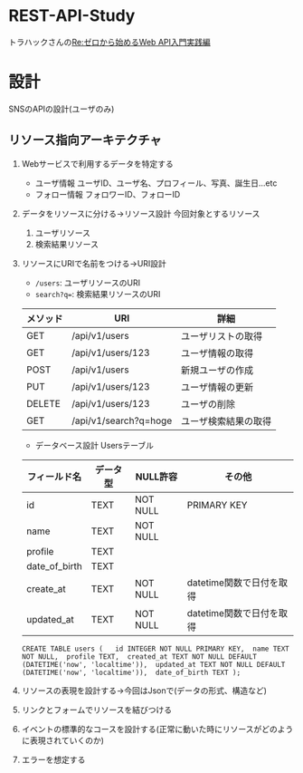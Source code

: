 # REST-API-Study
トラハックさんの[Re:ゼロから始めるWeb API入門実践編](https://www.youtube.com/playlist?list=PLX8Rsrpnn3IVW5P1H1s_AOP0EEyMyiRDA)

# 設計
SNSのAPIの設計(ユーザのみ)

## リソース指向アーキテクチャ
1. Webサービスで利用するデータを特定する
    - ユーザ情報
    ユーザID、ユーザ名、プロフィール、写真、誕生日…etc
    - フォロー情報
    フォロワーID、フォローID

2. データをリソースに分ける→リソース設計
    今回対象とするリソース
    1. ユーザリソース
    2. 検索結果リソース
3. リソースにURIで名前をつける→URI設計
    - `/users`: ユーザリソースのURI
    - `search?q=`: 検索結果リソースのURI

    |メソッド|URI|詳細|
    |----|----|----|
    |GET|/api/v1/users|ユーザリストの取得|
    |GET|/api/v1/users/123|ユーザ情報の取得|
    |POST|/api/v1/users|新規ユーザの作成|
    |PUT|/api/v1/users/123|ユーザ情報の更新|
    |DELETE|/api/v1/users/123|ユーザの削除|
    |GET|/api/v1/search?q=hoge|ユーザ検索結果の取得|

    - データベース設計
    Usersテーブル

    |フィールド名|データ型|NULL許容|その他|
    |----|----|----|----|
    |id|TEXT|NOT NULL|PRIMARY KEY|
    |name|TEXT|NOT NULL| |
    |profile|TEXT| | |
    |date_of_birth|TEXT| | |
    |create_at|TEXT|NOT NULL|datetime関数で日付を取得|
    |updated_at|TEXT|NOT NULL|datetime関数で日付を取得|
    
    `CREATE TABLE users (  
        id INTEGER NOT NULL PRIMARY KEY, 
        name TEXT NOT NULL, 
        profile TEXT, 
        created_at TEXT NOT NULL DEFAULT (DATETIME('now', 'localtime')), 
        updated_at TEXT NOT NULL DEFAULT (DATETIME('now', 'localtime')), 
        date_of_birth TEXT
    );`

4. リソースの表現を設計する→今回はJsonで(データの形式、構造など)
5. リンクとフォームでリソースを結びつける
6. イベントの標準的なコースを設計する(正常に動いた時にリソースがどのように表現されていくのか)
7. エラーを想定する